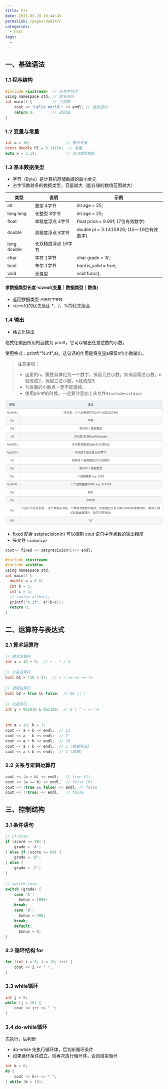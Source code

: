 ```yaml
---
title: C++
date: 2025-03-28 10:44:49
permalink: /pages/da9347/
categories:
  - html
tags:
  - 
---
```

## 一、基础语法
### 1.1 程序结构
```c
#include <iostream>  // 头文件包含
using namespace std; // 命名空间
int main() {         // 主函数
    cout << "Hello World!" << endl; // 输出语句
    return 0;        // 返回值
}
```
### 1.2 变量与常量
```C
int a = 10;                // 整型变量
const double PI = 3.14159;  // 常量
auto x = 3.14;             // 自动类型推断
```
### 1.3 基本数据类型
* 字节（Byte）是计算机存储数据的最小单元
* 占字节数越多的数据类型，容量越大（能存储的数值范围越大）

| 类型   | 说明  | 示例   |
|--------|--------|--------|
| int   | 整型 4字节 | int age = 25; |
| long long   | 长整型 8字节 | int age = 25; |
| float   | 单精度浮点 4字节| float price = 9.99f; (7位有效数字)| 
| double   | 双精度浮点 8字节 | double pi = 3.1415926;  (15～16位有效数字)|
| long double   | 长双精度浮点 16字节 | 
| char   | 字符 1字节 | char grade = 'A'; |
| bool   | 布尔 1字节 | bool is_valid = true; |
| void   | 无类型 | void func(); |

#### 求数据类型长度-sizeof(变量｜数据类型｜数值)
* 返回数据类型 `占用的字节数`
* sizeof()的优先级比 *、/、%的优先级高
### 1.4 输出
* 格式化输出

格式化输出所用的函数为 printf，它可以输出任意位数的小数。

使用格式：printf(“%.nf”,a)。这句话的作用是将变量a保留n位小数输出。

>注意事项：
>* 这里的n，需要具体化为一个数字，保留几位小数，如保留两位小数，n就改成2，保留三位小数，n就改成3;
>* %后面的小数点一定不能漏掉。
>* 使用printf的时候，一定要注意加上头文件`#include<cstdio>`

![图片](../assets/imgs/c++_printf.jpg)

* fixed 配合 setprecision(n) 可以控制 cout 语句中浮点数的输出精度
* 头文件 `<iomanip>`
```c
cout<< fixed << setprecision(6)<< endl;
```
```c
#include <iostream>
#include <cstdio>
using namespace std;
int main() {
  double a = 6.8;
  int b = 5;
  int c = 3;
  // cout<< a*(b+c);
  printf("%.2f", a*(b+c));
  return 0;
}
```
## 二、运算符与表达式
### 2.1 算术运算符
```c
// 算术运算符
int x = 10 + 5;  // + - * / % 

// 关系运算符
bool b1 = (10 > 5);  // > < >= <= == !=

// 逻辑运算符
bool b2 = true && false;  // && || !

// 位运算符
int y = 0b1010 & 0b1100;  // & | ^ ~ << >>


int a = 10, b = 3;
cout << a + b << endl;  // 13
cout << a - b << endl;  // 7
cout << a * b << endl;  // 30
cout << a / b << endl;  // 3 (整数除法)
cout << a % b << endl;  // 1 (取模)
```
### 2.2 关系与逻辑运算符
```c
cout << (a > b) << endl;   // true (1)
cout << (a == b) << endl;  // false (0)
cout << (true && false) << endl; // false
cout << (!true) << endl;   // false
```
## 三、控制结构
### 3.1 条件语句
```c
// if-else
if (score >= 90) {
    grade = 'A';
} else if (score >= 60) {
    grade = 'B';
} else {
    grade = 'C';
}

// switch-case
switch (grade) {
    case 'A': 
      bonus = 1000; 
    break;
    case 'B': 
      bonus = 500; 
    break;
    default: 
      bonus = 0;
}
```
### 3.2 循环结构 for
```c
for (int i = 0; i < 10; i++) {
    cout << i << " ";
}
```

### 3.3  while循环
```c
int j = 0;
while (j < 10) {
    cout << j++ << " ";
}
```
### 3.4 do-while循环
先执行，后判断
* do-while 先执行循环体，后判断循环条件
* 如果循环条件成立，则再次执行循环体，否则结束循环
```c
int k = 0;
do {
    cout << k++ << " ";
} while (k < 10);
```